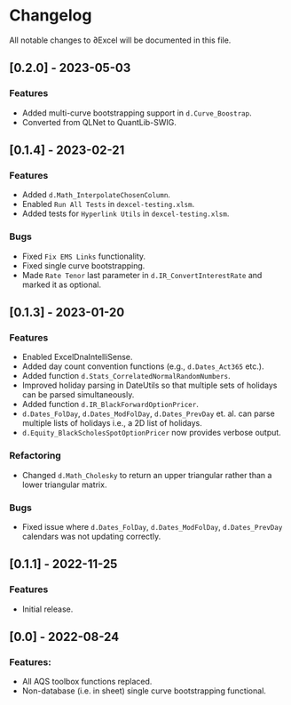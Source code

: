 # Changelog
All notable changes to ∂Excel will be documented in this file.

## [0.2.0] - 2023-05-03
### Features
- Added multi-curve bootstrapping support in ``d.Curve_Boostrap``.
- Converted from QLNet to QuantLib-SWIG.

## [0.1.4] - 2023-02-21
### Features
- Added ``d.Math_InterpolateChosenColumn``.
- Enabled ``Run All Tests`` in ``dexcel-testing.xlsm``.
- Added tests for ``Hyperlink Utils`` in ``dexcel-testing.xlsm``.

### Bugs
- Fixed ``Fix EMS Links`` functionality.
- Fixed single curve bootstrapping.
- Made ``Rate Tenor`` last parameter in ``d.IR_ConvertInterestRate`` and marked it as optional.

## [0.1.3] - 2023-01-20 
### Features
- Enabled ExcelDnaIntelliSense.
- Added day count convention functions (e.g., ``d.Dates_Act365`` etc.).
- Added function ``d.Stats_CorrelatedNormalRandomNumbers``.
- Improved holiday parsing in DateUtils so that multiple sets of holidays can be parsed simultaneously.
- Added function ``d.IR_BlackForwardOptionPricer``.
- ``d.Dates_FolDay``, ``d.Dates_ModFolDay``, ``d.Dates_PrevDay`` et. al. can parse multiple lists of holidays i.e., a 2D list of holidays.
- ``d.Equity_BlackScholesSpotOptionPricer`` now provides verbose output.

### Refactoring
- Changed ``d.Math_Cholesky`` to return an upper triangular rather than a lower triangular matrix.

### Bugs
- Fixed issue where ``d.Dates_FolDay``, ``d.Dates_ModFolDay``, ``d.Dates_PrevDay`` calendars was not updating correctly.

## [0.1.1] - 2022-11-25
### Features
- Initial release.

## [0.0] - 2022-08-24
### Features:
- All AQS toolbox functions replaced.
- Non-database (i.e. in sheet) single curve bootstrapping functional.
